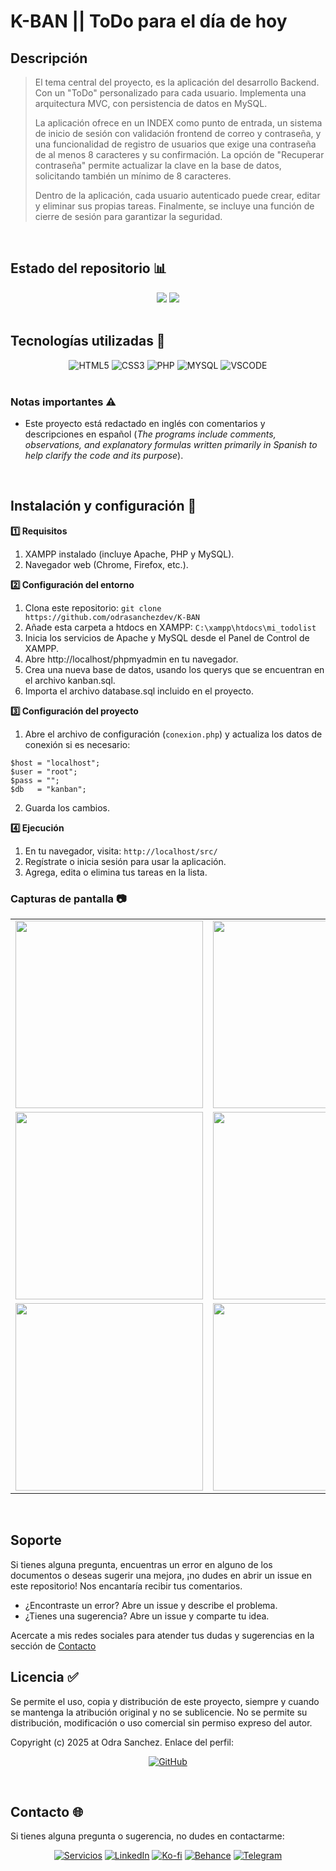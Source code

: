 # K-BAN || ToDo para el día de hoy

## Descripción
> El tema central del proyecto, es la aplicación del desarrollo Backend. Con un "ToDo" personalizado para cada usuario. Implementa una arquitectura MVC, con persistencia de datos en MySQL.
> 
> La aplicación ofrece en un INDEX como punto de entrada, un sistema de inicio de sesión con validación frontend de correo y contraseña, y una funcionalidad de registro de usuarios que exige una contraseña de al menos 8 caracteres y su confirmación. La opción de "Recuperar contraseña" permite actualizar la clave en la base de datos, solicitando también un mínimo de 8 caracteres.
>
> Dentro de la aplicación, cada usuario autenticado puede crear, editar y eliminar sus propias tareas. Finalmente, se incluye una función de cierre de sesión para garantizar la seguridad.
<br>

## Estado del repositorio 📊️
<div align="center" style="display: inline_block">
<img src="https://img.shields.io/badge/Avance-100%25-7389A6?style=for-the-badge" />
<img src="https://img.shields.io/badge/Version-1.0-7389A6?style=for-the-badge" />
</div>
<br>

## Tecnologías utilizadas 🔨
<div align="center" style="display: inline_block">
<img alt="HTML5" src="https://img.shields.io/badge/HTML-E34F26?style=for-the-badge" />
<img alt="CSS3" src="https://img.shields.io/badge/CSS-1572B6?&style=for-the-badge" />
<img alt="PHP" src="https://img.shields.io/badge/PHP-777BB4?style=for-the-badge" />
<img alt="MYSQL" src="https://img.shields.io/badge/MySQL-00000F?style=for-the-badge" />
<img alt="VSCODE" src="https://img.shields.io/badge/VSCode-02458D?style=for-the-badge" />
</div>
<br>

### Notas importantes ⚠
  - Este proyecto está redactado en inglés con comentarios y descripciones en español (*The programs include comments, observations, and explanatory formulas written primarily in Spanish to help clarify the code and its purpose*).
<br>

## Instalación y configuración 🚀
<b>1️⃣ Requisitos</b>
1. XAMPP instalado (incluye Apache, PHP y MySQL).
2. Navegador web (Chrome, Firefox, etc.).

<b>2️⃣ Configuración del entorno</b>
1. Clona este repositorio: `git clone https://github.com/odrasanchezdev/K-BAN`
2. Añade esta carpeta a htdocs en XAMPP:
``` C:\xampp\htdocs\mi_todolist ```
3. Inicia los servicios de Apache y MySQL desde el Panel de Control de XAMPP.
4. Abre http://localhost/phpmyadmin en tu navegador.
5. Crea una nueva base de datos, usando los querys que se encuentran en el archivo kanban.sql.
6. Importa el archivo database.sql incluido en el proyecto.

<b>3️⃣ Configuración del proyecto</b>
1. Abre el archivo de configuración (```conexion.php```) y actualiza los datos de conexión si es necesario:
```
$host = "localhost";
$user = "root";
$pass = "";
$db   = "kanban";
```
2. Guarda los cambios.

<b>4️⃣ Ejecución</b>
1. En tu navegador, visita:  ``` http://localhost/src/ ```
2. Regístrate o inicia sesión para usar la aplicación.
3. Agrega, edita o elimina tus tareas en la lista.


### Capturas de pantalla 📷
<table>
  <tr>
    <td><img src="./assets/readme_images/K-BAN_pantalla-principal.png" width="300"/></td>
    <td><img src="./assets/readme_images/K-BAN_pantalla-recuperar-contrasena.png" width="300"/></td>
  </tr>
  <tr>
    <td><img src="./assets/readme_images/K-BAN_pantalla-registrar-usuario.png" width="300"/></td>
    <td><img src="./assets/readme_images/K-BAN_pantalla-de-ingreso.png" width="300"/></td>
  </tr>
  <tr>
    <td><img src="./assets/readme_images/K-BAN_pantalla-editar-tarea.png" width="300"/></td>
    <td><img src="./assets/readme_images/K-BAN_pantalla-eliminar-tarea.png" width="300"/></td>
  </tr>
</table>
<br>

## Soporte
Si tienes alguna pregunta, encuentras un error en alguno de los documentos o deseas sugerir una mejora, ¡no dudes en abrir un issue en este repositorio! Nos encantaría recibir tus comentarios.

* ¿Encontraste un error? Abre un issue y describe el problema.
* ¿Tienes una sugerencia? Abre un issue y comparte tu idea.

Acercate a mis redes sociales para atender tus dudas y sugerencias en la sección de [Contacto](#contacto-)
<br>

## Licencia ✅
Se permite el uso, copia y distribución de este proyecto, siempre y cuando se mantenga la atribución original y no se sublicencie. No se permite su distribución, modificación o uso comercial sin permiso expreso del autor.

Copyright (c) 2025 at Odra Sanchez. Enlace del perfil:
<div align="center" style="display: inline_block">
  
<a href="https://github.com/odrasanchezdev">![GitHub](https://img.shields.io/badge/GitHub-100000?style=for-the-badge&logo=github&logoColor=white)</a>
</div>
<br>

## Contacto 🌐
Si tienes alguna pregunta o sugerencia, no dudes en contactarme:
<div align="center" style="display: inline_block;">
  
 <a href="https://odrasanchezdev.super.site/">![Servicios](https://img.shields.io/badge/servicios-071739?style=for-the-badge)</a>
 <a href="https://www.linkedin.com/in/odrasanchez/">![LinkedIn](https://img.shields.io/badge/-LinkedIn-004e89?style=for-the-badge)</a>
 <a href="https://ko-fi.com/odrasanchez">![Ko-fi](https://img.shields.io/badge/-Ko--fi-F16061?style=for-the-badge)</a>
 <a href="https://www.behance.net/odrasanchezdev">![Behance](https://img.shields.io/badge/-B&emacr;hance-1982c4?style=for-the-badge)</a>
 <a href="https://t.me/odrasanchezdev">![Telegram](https://img.shields.io/badge/-Telegram-219ebc?style=for-the-badge)</a>
 
</div>
